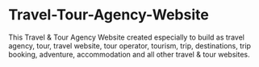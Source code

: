 # Travel-Tour-Agency-Website
This Travel &amp; Tour Agency Website created especially to build  as travel agency, tour, travel website, tour operator, tourism, trip, destinations, trip booking, adventure, accommodation and all other travel &amp; tour websites.
